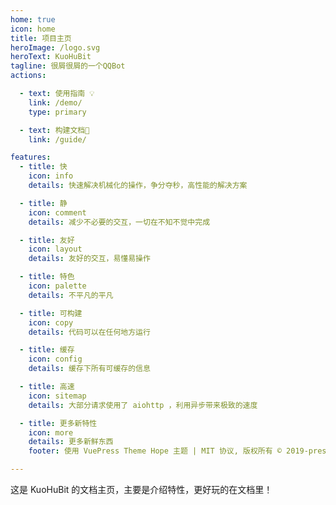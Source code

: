 ```yaml
---
home: true
icon: home
title: 项目主页
heroImage: /logo.svg
heroText: KuoHuBit
tagline: 很屑很屑的一个QQBot
actions:

  - text: 使用指南 💡
    link: /demo/
    type: primary

  - text: 构建文档🏢
    link: /guide/

features:
  - title: 快
    icon: info
    details: 快速解决机械化的操作，争分夺秒，高性能的解决方案

  - title: 静
    icon: comment
    details: 减少不必要的交互，一切在不知不觉中完成

  - title: 友好
    icon: layout
    details: 友好的交互，易懂易操作

  - title: 特色
    icon: palette
    details: 不平凡的平凡

  - title: 可构建
    icon: copy
    details: 代码可以在任何地方运行

  - title: 缓存
    icon: config
    details: 缓存下所有可缓存的信息

  - title: 高速
    icon: sitemap
    details: 大部分请求使用了 aiohttp ，利用异步带来极致的速度

  - title: 更多新特性
    icon: more
    details: 更多新鲜东西
    footer: 使用 VuePress Theme Hope 主题 | MIT 协议, 版权所有 © 2019-present Mr.Hope | 这套 VuePress 主题真的很好看，很美观，你也快去试试吧！

---
```


这是 KuoHuBit 的文档主页，主要是介绍特性，更好玩的在文档里！